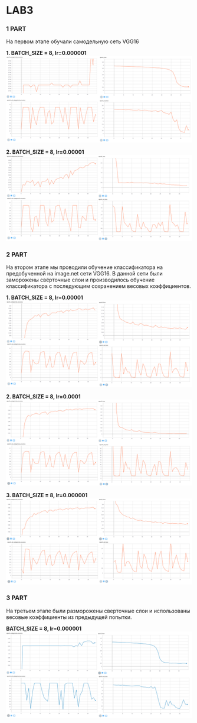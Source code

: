 # LAB3 

### 1 PART

На первом этапе обучали самодельную сеть VGG16

**1. BATCH_SIZE = 8, lr=0.000001**
![Image alt](https://github.com/PavelPoukh/LAB3/blob/master/1.1.png)

**2. BATCH_SIZE = 8, lr=0.00001**
![Image alt](https://github.com/PavelPoukh/LAB3/blob/master/1.2.png)

### 2 PART

На втором этапе мы проводили обучение классификатора на предобученной на image.net сети VGG16. В данной сети были заморожены свёрточные слои и производилось обучение классификатора с последующим сохранением весовых коэффициентов.

**1. BATCH_SIZE = 8, lr=0.00001**
![Image alt](https://github.com/PavelPoukh/LAB3/blob/master/2.1.png)

**2. BATCH_SIZE = 8, lr=0.0001**
![Image alt](https://github.com/PavelPoukh/LAB3/blob/master/2.2.png)

**3. BATCH_SIZE = 8, lr=0.000001**
![Image alt](https://github.com/PavelPoukh/LAB3/blob/master/2.3.png)

### 3 PART

На третьем этапе были разморожены сверточные слои и использованы весовые коэффициенты из предыдущей попытки.

**BATCH_SIZE = 8, lr=0.000001**
![Image alt](https://github.com/PavelPoukh/LAB3/blob/master/3.1.png)
